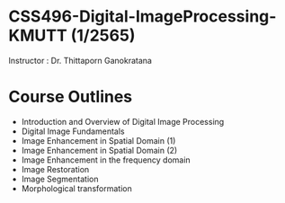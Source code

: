 # CSS496-Digital-ImageProcessing-KMUTT (1/2565)
Instructor : Dr. Thittaporn Ganokratana
# Course Outlines
- Introduction and Overview of Digital Image Processing
- Digital Image Fundamentals
- Image Enhancement in Spatial Domain (1)
- Image Enhancement in Spatial Domain (2)
- Image Enhancement in the frequency domain
- Image Restoration
- Image Segmentation
- Morphological transformation
